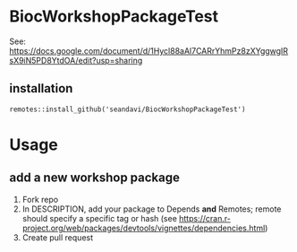 # BiocWorkshopPackageTest

See: https://docs.google.com/document/d/1Hycl88aAl7CARrYhmPz8zXYggwgIRsX9iN5PD8YtdOA/edit?usp=sharing

## installation

```
remotes::install_github('seandavi/BiocWorkshopPackageTest')
```

# Usage

## add a new workshop package

1. Fork repo
2. In DESCRIPTION, add your package to Depends **and** Remotes; remote 
should specify a specific tag or hash 
(see https://cran.r-project.org/web/packages/devtools/vignettes/dependencies.html)
3. Create pull request

